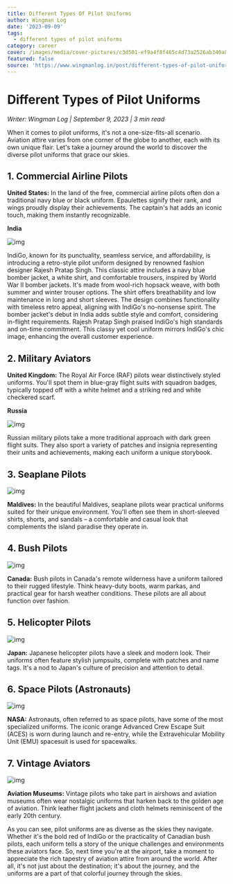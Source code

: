 ```yaml
---
title: Different Types Of Pilot Uniforms
author: Wingman Log
date: '2023-09-09'
tags:
  - different types of pilot uniforms
category: career
cover: /images/media/cover-pictures/c3d501-ef9a4f8f465c4d73a2526ab340a8dd09-mv2-a1acfa94.jpg
featured: false
source: 'https://www.wingmanlog.in/post/different-types-of-pilot-uniforms'
---
```


# Different Types of Pilot Uniforms

*Writer: Wingman Log | September 9, 2023 | 3 min read*

When it comes to pilot uniforms, it's not a one-size-fits-all scenario. Aviation attire varies from one corner of the globe to another, each with its own unique flair. Let's take a journey around the world to discover the diverse pilot uniforms that grace our skies.

## 1\. Commercial Airline Pilots

**United States:** In the land of the free, commercial airline pilots often don a traditional navy blue or black uniform. Epaulettes signify their rank, and wings proudly display their achievements. The captain's hat adds an iconic touch, making them instantly recognizable.

**India**  

![img](/images/media/blog-media/c3d501-9249320f59784214aeaa8ffc241708b6-mv2-04da5334.jpg)

IndiGo, known for its punctuality, seamless service, and affordability, is introducing a retro-style pilot uniform designed by renowned fashion designer Rajesh Pratap Singh. This classic attire includes a navy blue bomber jacket, a white shirt, and comfortable trousers, inspired by World War II bomber jackets. It's made from wool-rich hopsack weave, with both summer and winter trouser options. The shirt offers breathability and low maintenance in long and short sleeves. The design combines functionality with timeless retro appeal, aligning with IndiGo's no-nonsense spirit. The bomber jacket's debut in India adds subtle style and comfort, considering in-flight requirements. Rajesh Pratap Singh praised IndiGo's high standards and on-time commitment. This classy yet cool uniform mirrors IndiGo's chic image, enhancing the overall customer experience.

## 2\. Military Aviators

**United Kingdom:** The Royal Air Force (RAF) pilots wear distinctively styled uniforms. You'll spot them in blue-gray flight suits with squadron badges, typically topped off with a white helmet and a striking red and white checkered scarf.

**Russia**  

![img](/images/media/blog-media/c3d501-a6c5b91484784045a0f88b6ac934fa58-mv2-f4477fcb.jpg)

Russian military pilots take a more traditional approach with dark green flight suits. They also sport a variety of patches and insignia representing their units and achievements, making each uniform a unique storybook.

## 3\. Seaplane Pilots

![img](/images/media/blog-media/c3d501-540059d9630b4744b06722f04ad0b7a8-mv2-d5b8bace.jpg)

**Maldives:** In the beautiful Maldives, seaplane pilots wear practical uniforms suited for their unique environment. You'll often see them in short-sleeved shirts, shorts, and sandals – a comfortable and casual look that complements the island paradise they operate in.

## 4\. Bush Pilots

![img](/images/media/blog-media/c3d501-6206600793364f20803e26e0cbbaaeb8-mv2-03edd14b.png)

**Canada:** Bush pilots in Canada's remote wilderness have a uniform tailored to their rugged lifestyle. Think heavy-duty boots, warm parkas, and practical gear for harsh weather conditions. These pilots are all about function over fashion.

## 5\. Helicopter Pilots

![img](/images/media/blog-media/c3d501-6e78de64b942422f9118248fa0587a97-mv2-cf448fe6.jpg)

**Japan:** Japanese helicopter pilots have a sleek and modern look. Their uniforms often feature stylish jumpsuits, complete with patches and name tags. It's a nod to Japan's culture of precision and attention to detail.

## 6\. Space Pilots (Astronauts)

![img](/images/media/blog-media/c3d501-0985d93bf73844009bb9d2c28d68ead2-mv2-3bf51ab3.jpg)

**NASA:** Astronauts, often referred to as space pilots, have some of the most specialized uniforms. The iconic orange Advanced Crew Escape Suit (ACES) is worn during launch and re-entry, while the Extravehicular Mobility Unit (EMU) spacesuit is used for spacewalks.

## 7\. Vintage Aviators

![img](/images/media/blog-media/c3d501-c61f52892f71418e9fc1229d04654cf4-mv2-caa693dd.jpg)

**Aviation Museums:** Vintage pilots who take part in airshows and aviation museums often wear nostalgic uniforms that harken back to the golden age of aviation. Think leather flight jackets and cloth helmets reminiscent of the early 20th century.

As you can see, pilot uniforms are as diverse as the skies they navigate. Whether it's the bold red of IndiGo or the practicality of Canadian bush pilots, each uniform tells a story of the unique challenges and environments these aviators face. So, next time you're at the airport, take a moment to appreciate the rich tapestry of aviation attire from around the world. After all, it's not just about the destination; it's about the journey, and the uniforms are a part of that colorful journey through the skies.
